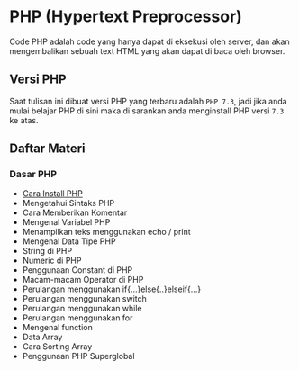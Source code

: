 # PHP (Hypertext Preprocessor)

Code PHP adalah code yang hanya dapat di eksekusi oleh server, dan akan mengembalikan sebuah text HTML yang akan dapat di baca oleh browser.

## Versi PHP

Saat tulisan ini dibuat versi PHP yang terbaru adalah `PHP 7.3`, jadi jika anda mulai belajar PHP di sini maka di sarankan anda menginstall PHP versi `7.3` ke atas.

## Daftar Materi

### Dasar PHP

- [Cara Install PHP](https://github.com/yudiandela/PHP-Hypertext-Preprocessor/tree/master/Basic/InstallPHP)
- Mengetahui Sintaks PHP
- Cara Memberikan Komentar
- Mengenal Variabel PHP
- Menampilkan teks menggunakan echo / print
- Mengenal Data Tipe PHP
- String di PHP
- Numeric di PHP
- Penggunaan Constant di PHP
- Macam-macam Operator di PHP
- Perulangan menggunakan if{...}else{..}elseif{...}
- Perulangan menggunakan switch
- Perulangan menggunakan while
- Perulangan menggunakan for
- Mengenal function
- Data Array
- Cara Sorting Array
- Penggunaan PHP Superglobal
